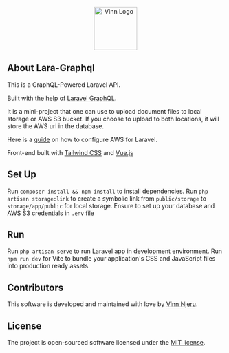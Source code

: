 <p  align="center"><a  href="https://vinnjeru.com"  target="_blank"><img  src="https://vinnjeru.com/images/vinn-logo.png"  width="100"  alt="Vinn Logo"></a></p>

## About Lara-Graphql

This is a GraphQL-Powered Laravel API.

Built with the help of [Laravel GraphQL](https://github.com/rebing/graphql-laravel).

It is a mini-project that one can use to upload document files to local storage or AWS S3 bucket.
If you choose to upload to both locations, it will store the AWS url in the database.

Here is a [guide](https://medium.com/@vinn_njeru) on how to configure AWS for Laravel.

Front-end built with [Tailwind CSS](https://tailwindcss.com/) and [Vue.js](https://vuejs.org/)

## Set Up

Run `composer install && npm install` to install dependencies.
Run `php artisan storage:link` to create a symbolic link from `public/storage` to `storage/app/public` for local storage.
Ensure to set up your database and AWS S3 credentials in `.env` file

## Run

Run `php artisan serve` to run Laravel app in development environment.
Run `npm run dev` for Vite to bundle your application's CSS and JavaScript files into production ready assets.

## Contributors

This software is developed and maintained with love by [Vinn Njeru](https://github.com/vinnAnony).

## License

The project is open-sourced software licensed under the [MIT license](https://opensource.org/licenses/MIT).

